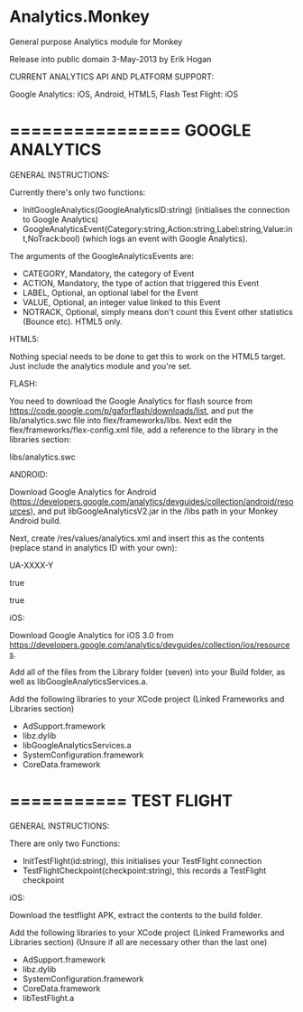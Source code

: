 Analytics.Monkey
================

General purpose Analytics module for Monkey

Release into public domain 3-May-2013 by Erik Hogan

CURRENT ANALYTICS API AND PLATFORM SUPPORT:

Google Analytics: iOS, Android, HTML5, Flash
Test Flight: iOS

================
GOOGLE ANALYTICS 
================
GENERAL INSTRUCTIONS:

Currently there's only two functions: 

- InitGoogleAnalytics(GoogleAnalyticsID:string) (initialises the connection to Google Analytics)
- GoogleAnalyticsEvent(Category:string,Action:string,Label:string,Value:int,NoTrack:bool) (which logs an event with Google Analytics).

The arguments of the GoogleAnalyticsEvents are:
- CATEGORY, Mandatory, the category of Event
- ACTION, Mandatory, the type of action that triggered this Event
- LABEL, Optional, an optional label for the Event
- VALUE, Optional, an integer value linked to this Event
- NOTRACK, Optional, simply means don't count this Event other statistics (Bounce etc). HTML5 only.


HTML5:

Nothing special needs to be done to get this to work on the HTML5 target. Just include the analytics module and you're set.


FLASH:

You need to download the Google Analytics for flash source from https://code.google.com/p/gaforflash/downloads/list, and put the lib/analytics.swc file into flex/frameworks/libs. Next edit the flex/frameworks/flex-config.xml file, add a reference to the library in the libraries section:

<runtime-shared-library-path>
<path-element>libs/analytics.swc</path-element>
</runtime-shared-library-path>


ANDROID:

Download Google Analytics for Android (https://developers.google.com/analytics/devguides/collection/android/resources), and put libGoogleAnalyticsV2.jar in the /libs path in your Monkey Android build.

Next, create /res/values/analytics.xml and insert this as the contents (replace stand in analytics ID with your own):

<?xml version="1.0" encoding="utf-8" ?>

<resources>
  <!--Replace placeholder ID with your tracking ID-->
  <string name="ga_trackingId">UA-XXXX-Y</string>

  <!--Enable automatic activity tracking-->
  <bool name="ga_autoActivityTracking">true</bool>

  <!--Enable automatic exception tracking-->
  <bool name="ga_reportUncaughtExceptions">true</bool>
</resources>


iOS:

Download Google Analytics for iOS 3.0 from https://developers.google.com/analytics/devguides/collection/ios/resources.

Add all of the files from the Library folder (seven) into your Build folder, as well as libGoogleAnalyticsServices.a.

Add the following libraries to your XCode project (Linked Frameworks and Libraries section)

- AdSupport.framework
- libz.dylib
- libGoogleAnalyticsServices.a
- SystemConfiguration.framework
- CoreData.framework

===========
TEST FLIGHT
===========
GENERAL INSTRUCTIONS:

There are only two Functions:

- InitTestFlight(id:string), this initialises your TestFlight connection
- TestFlightCheckpoint(checkpoint:string), this records a TestFlight checkpoint


iOS:

Download the testflight APK, extract the contents to the build folder.

Add the following libraries to your XCode project (Linked Frameworks and Libraries section)
(Unsure if all are necessary other than the last one)

- AdSupport.framework
- libz.dylib
- SystemConfiguration.framework
- CoreData.framework
- libTestFlight.a